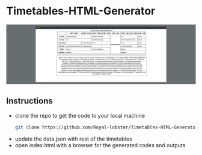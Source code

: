 # Timetables-HTML-Generator

<center>
  <img src="screenshot.png" />
</center>

## Instructions
- clone the repo to get the code to your local machine
  ```bash
  git clone https://github.com/Royal-lobster/Timetables-HTML-Generator
  ```
- update the data.json with rest of the timetables
- open index.html with a browser for the generated codes and outputs


